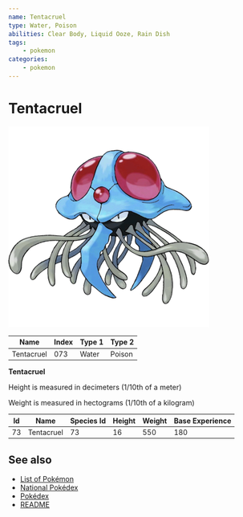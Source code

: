 ```yaml
---
name: Tentacruel
type: Water, Poison
abilities: Clear Body, Liquid Ooze, Rain Dish
tags:
    - pokemon
categories:
    - pokemon
---
```


# Tentacruel


![Tentacruel](images/073.png)

| **Name** | **Index** | **Type 1** | **Type 2** |
|----|----|----|----|
| Tentacruel | 073 | Water | Poison  |

**Tentacruel** 


Height is measured in decimeters (1/10th of a meter)

Weight is measured in hectograms (1/10th of a kilogram)

| **Id** | **Name** | **Species Id** | **Height** | **Weight** | **Base Experience** |
|--------|----------|----------------|------------|------------|---------------------|
| 73 | Tentacruel | 73 | 16 | 550 | 180 |


## See also

- [List of Pokémon](../pokemon.md)
- [National Pokédex](../national_pokedex.md)
- [Pokédex](../pokedex.md)
- [README](../README.md)
